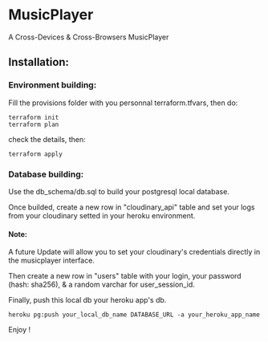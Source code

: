 # MusicPlayer
A Cross-Devices & Cross-Browsers MusicPlayer

## Installation:

### Environment building:
Fill the provisions folder with you personnal terraform.tfvars, then do:

```
terraform init
terraform plan
```

check the details, then:
```
terraform apply
```

### Database building:
Use the db_schema/db.sql to build your postgresql local database.

Once builded, create a new row in "cloudinary_api" table and set your logs from your cloudinary setted in your heroku environment.
#### Note:
A future Update will allow you to set your cloudinary's credentials directly in the musicplayer interface.

Then create a new row in "users" table with your login, your password (hash: sha256), & a random varchar for user_session_id.

Finally, push this local db your heroku app's db.
```
heroku pg:push your_local_db_name DATABASE_URL -a your_heroku_app_name
```

Enjoy !